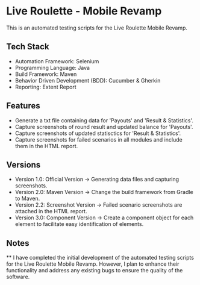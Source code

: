 # Live Roulette - Mobile Revamp

This is an automated testing scripts for the Live Roulette Mobile Revamp.

## Tech Stack
- Automation Framework: Selenium
- Programming Language: Java
- Build Framework: Maven
- Behavior Driven Development (BDD): Cucumber & Gherkin
- Reporting: Extent Report

## Features
- Generate a txt file containing data for 'Payouts' and 'Result & Statistics'.
- Capture screenshots of round result and updated balance for 'Payouts'.
- Capture screenshots of updated statisctics for 'Result & Statistics'.
- Capture screenshots for failed scenarios in all modules and include them in the HTML report.

## Versions
- Version 1.0: Official Version -> Generating data files and capturing screenshots.
- Version 2.0: Maven Version -> Change the build framework from Gradle to Maven.
- Version 2.2: Screenshot Version -> Failed scenario screenshots are attached in the HTML report.
- Version 3.0: Component Version -> Create a component object for each element to facilitate easy identification of elements.

## Notes
** I have completed the initial development of the automated testing scripts for the Live Roulette Mobile Revamp. 
However, I plan to enhance their functionality and address any existing bugs to ensure the quality of the software.
